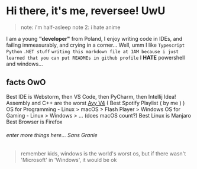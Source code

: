 
Hi there, it's me, reversee! UwU
===========================
 >note: i'm half-asleep
 >note 2: i hate anime
 
I am a young **"developer"** from Poland,
I enjoy writing code in IDEs, and failing immeasurably, and crying in a corner...
Well, umm I like `Typescript` `Python` `.NET stuff` `writing this markdown file at 1AM because i just learned that you can put READMEs in github profile` I **HATE** powershell and windows…

## facts OwO
Best IDE is Webstorm, then VS Code, then PyCharm, then Intellij Idea!
Assembly and C++ are the worst
[Ayy V4](https://open.spotify.com/playlist/74s3hIC9cZ8YlfEUw80Xom?si=ddd0f172efac40e4) ( Best Spotify Playlist ( by me ) )
OS for Programming - Linux > macOS > Flash Player > Windows
OS for Gaming - Linux > Windows > ... (does macOS count?)
Best Linux is Manjaro
Best Browser is Firefox
###### enter more things here... Sans Granie
>remember kids, windows is the world's worst os, but if there wasn't 'Microsoft' in 'Windows', it would be ok
